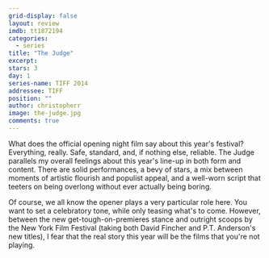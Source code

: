 ```yaml
---
grid-display: false
layout: review
imdb: tt1872194
categories: 
  - series
title: "The Judge"
excerpt: 
stars: 3
day: 1
series-name: TIFF 2014
addressee: TIFF
position: ""
author: christopherr
image: the-judge.jpg
comments: true
---
```

What does the official opening night film say about this year's festival? Everything, really. Safe, standard, and, if nothing else, reliable. The Judge parallels my overall feelings about this year's line-up in both form and content. There are solid performances, a bevy of stars, a mix between moments of artistic flourish and populist appeal, and a well-worn script that teeters on being overlong without ever actually being boring.

Of course, we all know the opener plays a very particular role here. You want to set a celebratory tone, while only teasing what's to come. However, between the new get-tough-on-premieres stance and outright scoops by the New York Film Festival (taking both David Fincher and P.T. Anderson's new titles), I fear that the real story this year will be the films that you're not playing.